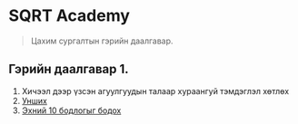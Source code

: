 # SQRT Academy
> Цахим сургалтын гэрийн даалгавар.
## Гэрийн даалгавар 1.
1. Хичээл дээр үзсэн агуулгуудын талаар хураангуй тэмдэглэл хөтлөх
2. [Унших](https://sqrt.mn/articles/1)
2. [Эхний 10 бодлогыг бодох](https://sqrt.mn/articles/1/tasks)